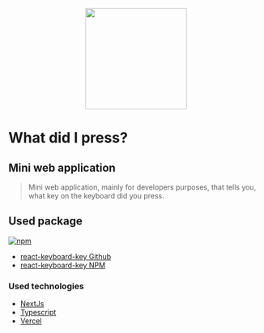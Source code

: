 <p align="center">
  <img src="https://github.com/patrikmasiar/what-did-i-press/blob/main/public/keyboard.png?raw=true" height="200" />
</p>

# What did I press?
## Mini web application

> Mini web application, mainly for developers purposes, that tells you, what key on the keyboard did you press.

## Used package
[![npm](https://img.shields.io/npm/v/react-keyboard-key?style=plastic)](https://www.npmjs.com/package/react-keyboard-key)

* [react-keyboard-key Github](https://github.com/patrikmasiar/react-keyboard-key)
* [react-keyboard-key NPM](https://www.npmjs.com/package/react-keyboard-key)

### Used technologies

*  [NextJs](https://nextjs.org/)
*  [Typescript](https://www.typescriptlang.org/)
*  [Vercel](https://vercel.com/)
